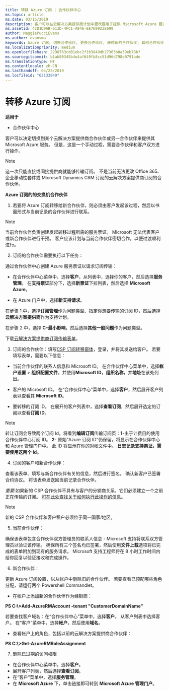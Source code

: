 ```yaml
---
title: 转移 Azure 订阅 | 合作伙伴中心
ms.topic: article
ms.date: 03/15/2019
description: 客户可以在云解决方案提供商计划中更改要用于提供 Microsoft Azure 服务的合作伙伴。 但是，这是一个手动过程，需要合作伙伴和客户双方进行操作。
ms.assetid: 42D1D9AB-613D-4FC1-A846-EE769923E699
author: MaggiePucciEvans
ms.author: evansma
keywords: Azure 订阅, 切换合作伙伴, 更换合作伙伴, 获得新的合作伙伴, 其他合作伙伴
ms.localizationpriority: medium
ms.openlocfilehash: 2298763cd01ebc2f1b3849db27363b0a39eb78bf
ms.sourcegitcommit: b1ab80345b4e4af649fb8cc51d96d798e0791ade
ms.translationtype: HT
ms.contentlocale: zh-CN
ms.lasthandoff: 04/23/2019
ms.locfileid: "62133849"
---
```

# <a name="transfer-azure-subscriptions"></a>转移 Azure 订阅 

**适用于**

-  合作伙伴中心

客户可以决定切换到某个云解决方案提供商合作伙伴或另一合作伙伴来提供其 Microsoft Azure 服务。 但是，这是一个手动过程，需要合作伙伴和客户双方进行操作。

>[!Note]  
>这一次只能直接或间接提供商就能够传输订阅。
>不是当前无法更改 Office 365、 企业移动性套件或 Microsoft Dynamics CRM 订阅的云解决方案提供商订阅的合作伙伴。



**Azure 订阅的的交换机合作伙伴**

1. 若要将 Azure 订阅转移给新合作伙伴，则必须由客户发起该过程，然后以书面形式与当前记录的合作伙伴进行联系。 
>[!Note]
>当前合作伙伴负责创建发起转移过程所需的服务票证。 Microsoft 无法代表客户或新合作伙伴进行干预。 客户应该计划与当前合作伙伴密切合作，以便过渡顺利进行。

2. 订阅的合作伙伴需要执行以下任务：

通过合作伙伴中心创建 Azure 服务票证以请求订阅传输：
-   在合作伙伴中心菜单中，选择**客户**，从列表中，选择你的客户，然后选择**服务管理**。 在**支持票证**部分下，选择**新票证**下拉列表，然后选择 **Microsoft Azure**。

-   在 Azure 门户中，选择**新支持请求**。

在步骤 1 中，选择**订阅管理**作为问题类型、指定你想要传输的订阅 ID，然后选择**云解决方案提供商**作为支持计划。

在步骤 2 中，选择 **C–最小影响**，然后选择**其他一般问题**作为问题类型。

下载[云解决方案提供商订阅传输表单](https://assets.windowsphone.com/5222c408-e546-4e01-b72a-2ec7d4c43d57/CSP_Subscription_Transfer_Form_Azure_InvariantCulture_Default.zip)。

3. 订阅的合作伙伴：填写[CSP 订阅转移窗体](https://assets.windowsphone.com/5222c408-e546-4e01-b72a-2ec7d4c43d57/CSP_Subscription_Transfer_Form_Azure_InvariantCulture_Default.zip)，登录，并将其发送给客户。 若要填写表单，需要以下信息：

- 当前合作伙伴的联系人信息和 Microsoft ID。 在合作伙伴中心菜单中，选择**帐户设置** &gt; **组织配置文件**，并使用**Microsoft ID**，**组织名称**，并**地址**在该处列出。

- 客户的 Microsoft ID。 在“合作伙伴中心”菜单中，选择**客户**，然后展开客户列表以查看其 **Microsoft ID**。

- 要转移的订阅 ID。 在展开的客户列表中，选择**查看订阅**，然后展开选定的订阅以查看**订阅 ID**。

>[!Note]
>转让订阅会导致两个订阅 Id，将看到**编辑订阅**传输订阅页：**1**-出于计费目的使用合作伙伴中心订阅 ID。 
**2**- 原始“Azure 订阅 ID”仍保留，将显示在合作伙伴中心和 Azure 管理门户中。 此 ID 将显示在你的对帐文件中。  **日志记录支持票证，需要使用这两个 Id。**

4. 订阅的客户和新合作伙伴：

查看该表单、填写与新合作伙伴有关的信息，然后进行签名。 确认新客户已签署合约协议。 将该表单发送回当前记录合作伙伴。

*重要*:如果新的 CSP 合作伙伴不具有与客户的分销商关系，它们必须建立一个之前正在传输的订阅。 [可在此处查找关于如何执行此操作的信息](request-a-relationship-with-a-customer.md)。

>[!Note]
>新的 CSP 合作伙伴和客户租户必须位于同一国家/地区。 

5. 当前合作伙伴：

确保该表单包含合作伙伴双方管理员的联系人信息 - Microsoft 支持将联系双方管理员以验证该传输。 确保所有三个签名均已签署，然后使用**文件上载**选项将已完成的表单附加到现有的服务请求。 Microsoft 支持工程师将在 8 小时工作时间内给你回复以验证接收和完成操作。

6. 新合作伙伴：

更新 Azure 订阅设置，以从帐户中删除旧的合作伙伴。 若要查看已预配哪些角色分配，请运行两个 Powershell Commandlet。

-   在帐户上添加新的合作伙伴作为经销商：

**PS C:\\&gt;Add-AzureRMAccount -tenant "CustomerDomainName"**

若要查找客户域名：在“合作伙伴中心”菜单中，选择**客户**。 从客户列表中选择客户。 在“客户”菜单中，选择**帐户**，然后使用**域名**。

-   查看帐户上的角色，包括以前的云解决方案提供商合作伙伴：

**PS C:\\&gt;Get-AzureRMRoleAssignment**

7. 删除已过期的访问权限

-  在合作伙伴中心菜单中，选择**客户**。 
-  展开客户列表，然后选择**查看订阅**。 
-  在“客户”菜单中，选择**服务管理**。 
-  在 **Microsoft Azure** 下，单击链接即可转到 **Microsoft Azure 管理门户**。

 

 



